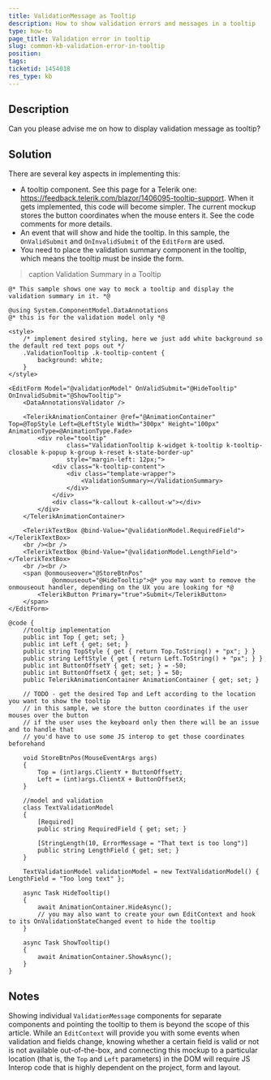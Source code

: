 ```yaml
---
title: ValidationMessage as Tooltip
description: How to show validation errors and messages in a tooltip
type: how-to
page_title: Validation error in tooltip
slug: common-kb-validation-error-in-tooltip
position: 
tags: 
ticketid: 1454018
res_type: kb
---
```



## Description

Can you please advise me on how to display validation message as tooltip?


## Solution

There are several key aspects in implementing this:

* A tooltip component. See this page for a Telerik one: https://feedback.telerik.com/blazor/1406095-tooltip-support. When it gets implemented, this code will become simpler. The current mockup stores the button coordinates when the mouse enters it. See the code comments for more details.
* An event that will show and hide the tooltip. In this sample, the `OnValidSubmit` and `OnInvalidSubmit` of the `EditForm` are used.
* You need to place the validation summary component in the tooltip, which means the tooltip must be inside the form.

>caption Validation Summary in a Tooltip

````CSHTML
@* This sample shows one way to mock a tooltip and display the validation summary in it. *@

@using System.ComponentModel.DataAnnotations
@* this is for the validation model only *@

<style>
    /* implement desired styling, here we just add white background so the default red text pops out */
    .ValidationTooltip .k-tooltip-content {
        background: white;
    }
</style>

<EditForm Model="@validationModel" OnValidSubmit="@HideTooltip" OnInvalidSubmit="@ShowTooltip">
    <DataAnnotationsValidator />

    <TelerikAnimationContainer @ref="@AnimationContainer" Top=@TopStyle Left=@LeftStyle Width="300px" Height="100px" AnimationType=@AnimationType.Fade>
        <div role="tooltip" 
                class="ValidationTooltip k-widget k-tooltip k-tooltip-closable k-popup k-group k-reset k-state-border-up"
                style="margin-left: 12px;">
            <div class="k-tooltip-content">
                <div class="template-wrapper">
                    <ValidationSummary></ValidationSummary>
                </div>
            </div>
            <div class="k-callout k-callout-w"></div>
        </div>
    </TelerikAnimationContainer>

    <TelerikTextBox @bind-Value="@validationModel.RequiredField"></TelerikTextBox>
    <br /><br />
    <TelerikTextBox @bind-Value="@validationModel.LengthField"></TelerikTextBox>
    <br /><br />
    <span @onmouseover="@StoreBtnPos"
            @onmouseout="@HideTooltip">@* you may want to remove the onmouseout handler, depending on the UX you are looking for *@
        <TelerikButton Primary="true">Submit</TelerikButton>
    </span>
</EditForm>

@code {
    //tooltip implementation
    public int Top { get; set; }
    public int Left { get; set; }
    public string TopStyle { get { return Top.ToString() + "px"; } }
    public string LeftStyle { get { return Left.ToString() + "px"; } }
    public int ButtonOffsetY { get; set; } = -50;
    public int ButtonOffsetX { get; set; } = 50;
    public TelerikAnimationContainer AnimationContainer { get; set; }

    // TODO - get the desired Top and Left according to the location you want to show the tooltip
    // in this sample, we store the button coordinates if the user mouses over the button
    // if the user uses the keyboard only then there will be an issue and to handle that
    // you'd have to use some JS interop to get those coordinates beforehand

    void StoreBtnPos(MouseEventArgs args)
    {
        Top = (int)args.ClientY + ButtonOffsetY;
        Left = (int)args.ClientX + ButtonOffsetX;
    }

    //model and validation
    class TextValidationModel
    {
        [Required]
        public string RequiredField { get; set; }

        [StringLength(10, ErrorMessage = "That text is too long")]
        public string LengthField { get; set; }
    }

    TextValidationModel validationModel = new TextValidationModel() { LengthField = "Too long text" };

    async Task HideTooltip()
    {
        await AnimationContainer.HideAsync();
        // you may also want to create your own EditContext and hook to its OnValidationStateChanged event to hide the tooltip
    }

    async Task ShowTooltip()
    {
        await AnimationContainer.ShowAsync();
    }
}
````

## Notes

Showing individual `ValidationMessage` components for separate components and pointing the tooltip to them is beyond the scope of this article. While an `EditContext` will provide you with some events when validation and fields change, knowing whether a certain field is valid or not is not available out-of-the-box, and connecting this mockup to a particular location (that is, the `Top` and `Left` parameters) in the DOM will require JS Interop code that is highly dependent on the project, form and layout.

